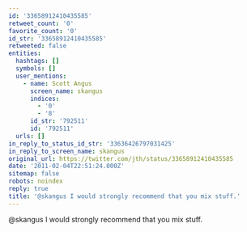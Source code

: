 ```yaml
---
id: '33658912410435585'
retweet_count: '0'
favorite_count: '0'
id_str: '33658912410435585'
retweeted: false
entities:
  hashtags: []
  symbols: []
  user_mentions:
    - name: Scott Angus
      screen_name: skangus
      indices:
        - '0'
        - '8'
      id_str: '792511'
      id: '792511'
  urls: []
in_reply_to_status_id_str: '33636426797031425'
in_reply_to_screen_name: skangus
original_url: https://twitter.com/jth/status/33658912410435585
date: '2011-02-04T22:51:24.000Z'
sitemap: false
robots: noindex
reply: true
title: '@skangus I would strongly recommend that you mix stuff.'
---
```


@skangus I would strongly recommend that you mix stuff.